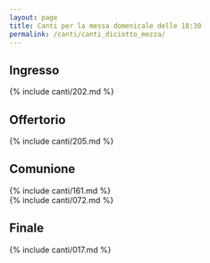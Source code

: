 ```yaml
---
layout: page
title: Canti per la messa domenicale delle 18:30
permalink: /canti/canti_diciotto_mezza/
---
```


## Ingresso
{% include canti/202.md %}

## Offertorio
{% include canti/205.md %}

## Comunione  
{% include canti/161.md %}   
{% include canti/072.md %}   

## Finale
{% include canti/017.md %}
